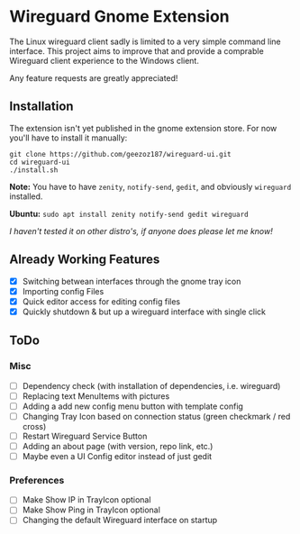 # Wireguard Gnome Extension

The Linux wireguard client sadly is limited to a very simple command line interface. This project aims to improve that and provide a comprable Wireguard client experience to the Windows client.

Any feature requests are greatly appreciated! 

## Installation

The extension isn't yet published in the gnome extension store. For now you'll have to install it manually:

```
git clone https://github.com/geezoz187/wireguard-ui.git
cd wireguard-ui
./install.sh
```

**Note:** You have to have ```zenity```, ```notify-send```, ```gedit```, and obviously ```wireguard``` installed.

**Ubuntu:** ```sudo apt install zenity notify-send gedit wireguard```

*I haven't tested it on other distro's, if anyone does please let me know!*

## Already Working Features

- [x] Switching betwean interfaces through the gnome tray icon
- [x] Importing config Files
- [x] Quick editor access for editing config files
- [x] Quickly shutdown & but up a wireguard interface with single click

## ToDo

### Misc

- [ ] Dependency check (with installation of dependencies, i.e. wireguard)
- [ ] Replacing text MenuItems with pictures
- [ ] Adding a add new config menu button with template config
- [ ] Changing Tray Icon based on connection status (green checkmark / red cross)
- [ ] Restart Wireguard Service Button
- [ ] Adding an about page (with version, repo link, etc.)
- [ ] Maybe even a UI Config editor instead of just gedit

### Preferences

- [ ] Make Show IP in TrayIcon optional
- [ ] Make Show Ping in TrayIcon optional
- [ ] Changing the default Wireguard interface on startup